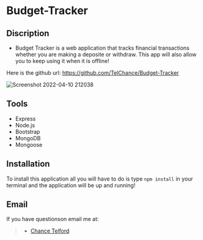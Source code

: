 # Budget-Tracker

## Discription
- Budget Tracker is a web application that tracks financial transactions whether you are making a deposite or withdraw. This app will also allow you to keep using it when it is offline!

Here is the github url: https://github.com/TelChance/Budget-Tracker


![Screenshot 2022-04-10 212038](https://user-images.githubusercontent.com/92404288/162654395-19d57fed-3332-420b-ada8-b16acca983fc.png)


## Tools
- Express
- Node.js
- Bootstrap
- MongoDB
- Mongoose

## Installation
To install this application all you will have to do is type `npm install` in your terminal and the application will be up and running!

## Email 
If you have questionson email me at:
  > * [Chance Telford](mailto:chancetelford0018@gmail.com)  
